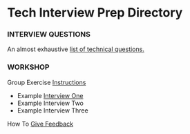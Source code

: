 Tech Interview Prep Directory
==================================

### INTERVIEW QUESTIONS

An almost exhaustive [list of technical questions.](https://github.com/BecksHookham/Tech_Interviews.md/blob/main/database.md)

### WORKSHOP

Group Exercise [Instructions](https://github.com/BecksHookham/Tech_Interviews.md/blob/main/Groupwork.png)

- Example [Interview One](https://github.com/BecksHookham/Tech_Interviews.md/blob/main/practice_one.md)
- Example Interview Two
- Example Interview Three

How To [Give Feedback](https://github.com/BecksHookham/Tech_Interviews.md/blob/main/feedback.md)
